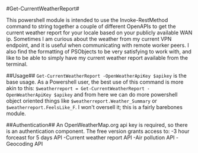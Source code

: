 #Get-CurrentWeatherReport#

This powershell module is intended to use the Invoke-RestMethod command to string together a couple of different OpenAPIs to get the current weather report for your locale based on your publicly available WAN ip. Sometimes I am curious about the weather from my current VPN endpoint, and it is useful when communicating with remote worker peers. I also find the formatting of PSObjects to be very satisfying to work with, and like to be able to simply have my current weather report available from the terminal.

##Usage##
`Get-CurrentWeatherReport -OpenWeatherApiKey $apikey`
is the base usage.
As a Powershell user, the best use of this command is more akin to this:
`$weatherreport = Get-CurrentWeatherReport -OpenWeatherApiKey $apikey`
and from here we can do more powershell object oriented things like `$weatherreport.Weather_Summary` or `$weatherreport.FeelsLike_F`. 
I won't oversell it; this is a fairly barebones module. 

##Authentication##
An OpenWeatherMap.org api key is required, so there is an authentication component. The free version grants access to:
-3 hour forceast for 5 days API
-Current weather report API
-Air pollution API 
-Geocoding API

